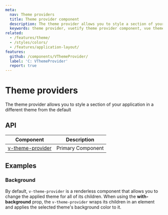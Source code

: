 ```yaml
---
meta:
  nav: Theme providers
  title: Theme provider component
  description: The theme provider allows you to style a section of your application in a different theme from the default
  keywords: theme provider, vuetify theme provider component, vue theme provider component
related:
  - /features/theme/
  - /styles/colors/
  - /features/application-layout/
features:
  github: /components/VThemeProvider/
  label: 'C: VThemeProvider'
  report: true
---
```


# Theme providers

The theme provider allows you to style a section of your application in a different theme from the default

<page-features />

<entry />

## API

| Component | Description |
| - | - |
| [v-theme-provider](/api/v-theme-provider/) | Primary Component |

<api-inline hide-links />

## Examples

### Background

By default, `v-theme-provider` is a renderless component that allows you to change the applied theme for all of its children. When using the **with-background** prop, the `v-theme-provider` wraps its children in an element and applies the selected theme's background color to it.

<example file="v-theme-provider/prop-with-background" />
